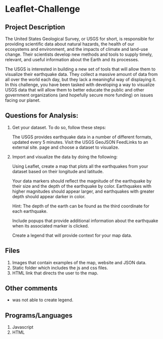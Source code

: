 # Leaflet-Challenge
 
## Project Description

The United States Geological Survey, or USGS for short, is responsible for providing scientific data about natural hazards, the health of our ecosystems and environment, and the impacts of climate and land-use change. Their scientists develop new methods and tools to supply timely, relevant, and useful information about the Earth and its processes.

The USGS is interested in building a new set of tools that will allow them to visualize their earthquake data. They collect a massive amount of data from all over the world each day, but they lack a meaningful way of displaying it. In this challenge, you have been tasked with developing a way to visualize USGS data that will allow them to better educate the public and other government organizations (and hopefully secure more funding) on issues facing our planet.

## Questions for Analysis: 

1. Get your dataset. To do so, follow these steps:

    The USGS provides earthquake data in a number of different formats, updated every 5 minutes. Visit the USGS GeoJSON FeedLinks to an external site. page and choose a dataset to visualize. 

2. Import and visualize the data by doing the following:

    Using Leaflet, create a map that plots all the earthquakes from your dataset based on their longitude and latitude.

    Your data markers should reflect the magnitude of the earthquake by their size and the depth of the earthquake by color. Earthquakes with higher magnitudes should appear larger, and earthquakes with greater depth should appear darker in color.

    Hint: The depth of the earth can be found as the third coordinate for each earthquake.

    Include popups that provide additional information about the earthquake when its associated marker is clicked.

    Create a legend that will provide context for your map data.

## Files
1. Images that contain examples of the map, website and JSON data.
2. Static folder which includes the js and css files.
3. HTML link that directs the user to the map.

## Other comments
- was not able to create legend. 

## Programs/Languages
1. Javascript
2. HTML
